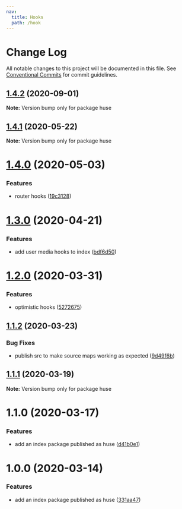 ```yaml
---
nav:
  title: Hooks
  path: /hook
---
```


# Change Log

All notable changes to this project will be documented in this file.
See [Conventional Commits](https://conventionalcommits.org) for commit guidelines.

## [1.4.2](https://github.com/ecomfe/react-hooks/compare/huse@1.4.1...huse@1.4.2) (2020-09-01)

**Note:** Version bump only for package huse





## [1.4.1](https://github.com/ecomfe/react-hooks/compare/huse@1.4.0...huse@1.4.1) (2020-05-22)

**Note:** Version bump only for package huse





# [1.4.0](https://github.com/ecomfe/react-hooks/compare/huse@1.3.0...huse@1.4.0) (2020-05-03)


### Features

* router hooks ([19c3128](https://github.com/ecomfe/react-hooks/commit/19c3128446131826cd2d66f1eea795a0700ae64a))





# [1.3.0](https://github.com/ecomfe/react-hooks/compare/huse@1.2.0...huse@1.3.0) (2020-04-21)


### Features

* add user media hooks to index ([bdf6d50](https://github.com/ecomfe/react-hooks/commit/bdf6d50c4aa03b1a8b4333d88c4a1ef3a1839dc8))





# [1.2.0](https://github.com/ecomfe/react-hooks/compare/huse@1.1.2...huse@1.2.0) (2020-03-31)


### Features

* optimistic hooks ([5272675](https://github.com/ecomfe/react-hooks/commit/527267597c3e7bc3751d4d9490bfa161d77a433b))





## [1.1.2](https://github.com/ecomfe/react-hooks/compare/huse@1.1.1...huse@1.1.2) (2020-03-23)


### Bug Fixes

* publish src to make source maps working as expected ([9d49f6b](https://github.com/ecomfe/react-hooks/commit/9d49f6b294a445c302f05da958c6e427e7eae669))





## [1.1.1](https://github.com/ecomfe/react-hooks/compare/huse@1.1.0...huse@1.1.1) (2020-03-19)

**Note:** Version bump only for package huse





# 1.1.0 (2020-03-17)


### Features

* add an index package published as huse ([d41b0e1](https://github.com/ecomfe/react-hooks/commit/d41b0e1a2df0169f17076f5564a0c7e7dcc3d007))





# 1.0.0 (2020-03-14)


### Features

* add an index package published as huse ([331aa47](https://github.com/ecomfe/react-hooks/commit/331aa473d69e5ecde61a11a46ad2febb7c36f92c))
